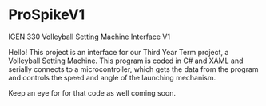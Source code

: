 # ProSpikeV1
IGEN 330 Volleyball Setting Machine Interface V1

Hello! This project is an interface for our Third Year Term project, a Volleyball Setting Machine. 
This program is coded in C# and XAML and serially connects to a microcontroller, 
  which gets the data from the program and controls the speed and angle of the launching mechanism. 

Keep an eye for for that code as well coming soon. 
